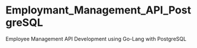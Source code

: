 # Employmant_Management_API_PostgreSQL
Employee Management API Development using Go-Lang with PostgreSQL
